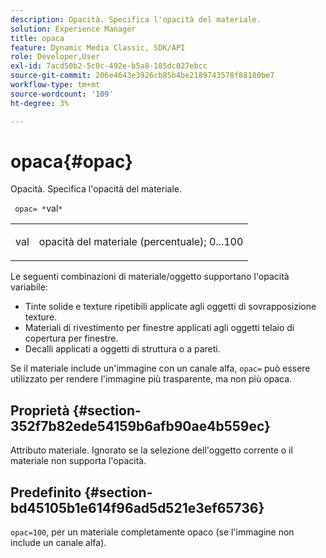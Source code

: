 ```yaml
---
description: Opacità. Specifica l'opacità del materiale.
solution: Experience Manager
title: opaca
feature: Dynamic Media Classic, SDK/API
role: Developer,User
exl-id: 7acd50b2-5c0c-492e-b5a8-105dc027ebcc
source-git-commit: 206e4643e3926cb85b4be2189743578f88180be7
workflow-type: tm+mt
source-wordcount: '109'
ht-degree: 3%

---
```


# opaca{#opac}

Opacità. Specifica l&#39;opacità del materiale.

` opac= *`val`*`

<table id="simpletable_6AB8CD75F526469FBC9FEAE049792EF2"> 
 <tr class="strow"> 
  <td class="stentry"> <p> <span class="varname"> val  </span> </p> </td> 
  <td class="stentry"> <p>opacità del materiale (percentuale); 0...100 </p> </td> 
 </tr> 
</table>

Le seguenti combinazioni di materiale/oggetto supportano l&#39;opacità variabile:

* Tinte solide e texture ripetibili applicate agli oggetti di sovrapposizione texture.
* Materiali di rivestimento per finestre applicati agli oggetti telaio di copertura per finestre.
* Decalli applicati a oggetti di struttura o a pareti.

Se il materiale include un&#39;immagine con un canale alfa, `opac=` può essere utilizzato per rendere l&#39;immagine più trasparente, ma non più opaca.

## Proprietà {#section-352f7b82ede54159b6afb90ae4b559ec}

Attributo materiale. Ignorato se la selezione dell&#39;oggetto corrente o il materiale non supporta l&#39;opacità.

## Predefinito {#section-bd45105b1e614f96ad5d521e3ef65736}

`opac=100`, per un materiale completamente opaco (se l&#39;immagine non include un canale alfa).
